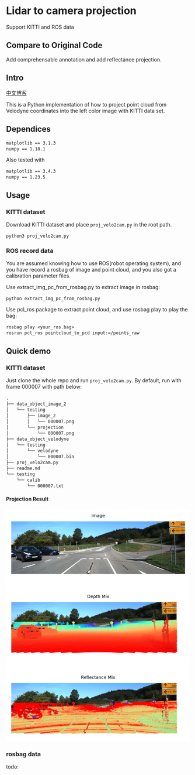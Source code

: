 # Lidar to camera projection
Support KITTI and ROS data
## Compare to Original Code
Add comprehensable annotation and add reflectance projection.
## Intro
[中文博客](https://www.cnblogs.com/azureology/p/14004131.html)

This is a Python implementation of how to project point cloud from Velodyne coordinates into the left color image with KITTI data set.
## Dependices
```
matplotlib == 3.1.3
numpy == 1.18.1
```

Also tested with
```
matplotlib == 3.4.3
numpy == 1.23.5
```
## Usage
### KITTI dataset
Download KITTI dataset and place `proj_velo2cam.py` in the root path.
```
python3 proj_velo2cam.py
```
### ROS record data
You are assumed knowing how to use ROS(robot operating system), and you have record a rosbag of image and point cloud, and you also got a calibration parameter files.

Use extract_img_pc_from_rosbag.py to extract image in rosbag:
```
python extract_img_pc_from_rosbag.py
```

Use pcl_ros package to extract point cloud, and use rosbag play to play the bag:
```
rosbag play <your_ros.bag>
rosrun pcl_ros pointcloud_to_pcd input:=/points_raw
```

## Quick demo
### KITTI dataset
Just clone the whole repo and run `proj_velo2cam.py`.
By default, run with frame 000007 with path below:
```
.
├── data_object_image_2
│   └── testing
│       ├── image_2
│       │   └── 000007.png
│       └── projection
│           └── 000007.png
├── data_object_velodyne
│   └── testing
│       └── velodyne
│           └── 000007.bin
├── proj_velo2cam.py
├── readme.md
└── testing
    └── calib
        └── 000007.txt
```
#### Projection Result
![](./data_object_image_2/testing/projection/000001.png)

### rosbag data
todo: